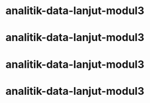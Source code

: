 # analitik-data-lanjut-modul3
# analitik-data-lanjut-modul3
# analitik-data-lanjut-modul3
# analitik-data-lanjut-modul3

